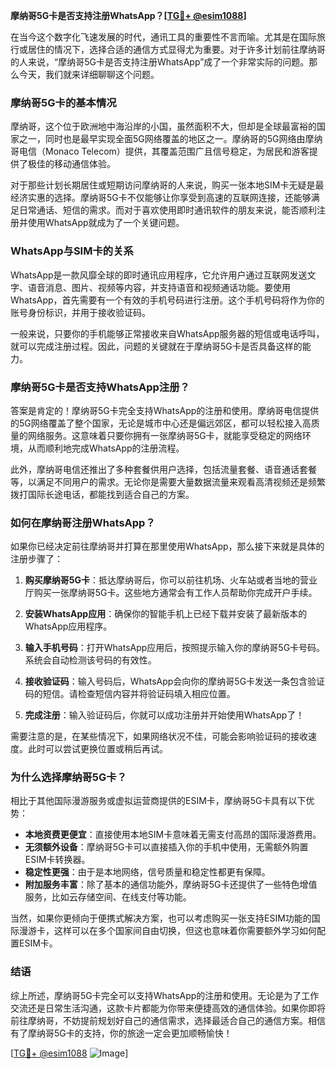 **摩纳哥5G卡是否支持注册WhatsApp？[[TG💪+ @esim1088](https://t.me/s/esim1088)]**

在当今这个数字化飞速发展的时代，通讯工具的重要性不言而喻。尤其是在国际旅行或居住的情况下，选择合适的通信方式显得尤为重要。对于许多计划前往摩纳哥的人来说，“摩纳哥5G卡是否支持注册WhatsApp”成了一个非常实际的问题。那么今天，我们就来详细聊聊这个问题。

### 摩纳哥5G卡的基本情况

摩纳哥，这个位于欧洲地中海沿岸的小国，虽然面积不大，但却是全球最富裕的国家之一，同时也是最早实现全面5G网络覆盖的地区之一。摩纳哥的5G网络由摩纳哥电信（Monaco Telecom）提供，其覆盖范围广且信号稳定，为居民和游客提供了极佳的移动通信体验。

对于那些计划长期居住或短期访问摩纳哥的人来说，购买一张本地SIM卡无疑是最经济实惠的选择。摩纳哥5G卡不仅能够让你享受到高速的互联网连接，还能够满足日常通话、短信的需求。而对于喜欢使用即时通讯软件的朋友来说，能否顺利注册并使用WhatsApp就成为了一个关键问题。

### WhatsApp与SIM卡的关系

WhatsApp是一款风靡全球的即时通讯应用程序，它允许用户通过互联网发送文字、语音消息、图片、视频等内容，并支持语音和视频通话功能。要使用WhatsApp，首先需要有一个有效的手机号码进行注册。这个手机号码将作为你的账号身份标识，并用于接收验证码。

一般来说，只要你的手机能够正常接收来自WhatsApp服务器的短信或电话呼叫，就可以完成注册过程。因此，问题的关键就在于摩纳哥5G卡是否具备这样的能力。

### 摩纳哥5G卡是否支持WhatsApp注册？

答案是肯定的！摩纳哥5G卡完全支持WhatsApp的注册和使用。摩纳哥电信提供的5G网络覆盖了整个国家，无论是城市中心还是偏远郊区，都可以轻松接入高质量的网络服务。这意味着只要你拥有一张摩纳哥5G卡，就能享受稳定的网络环境，从而顺利地完成WhatsApp的注册流程。

此外，摩纳哥电信还推出了多种套餐供用户选择，包括流量套餐、语音通话套餐等，以满足不同用户的需求。无论你是需要大量数据流量来观看高清视频还是频繁拨打国际长途电话，都能找到适合自己的方案。

### 如何在摩纳哥注册WhatsApp？

如果你已经决定前往摩纳哥并打算在那里使用WhatsApp，那么接下来就是具体的注册步骤了：

1. **购买摩纳哥5G卡**：抵达摩纳哥后，你可以前往机场、火车站或者当地的营业厅购买一张摩纳哥5G卡。这些地方通常会有工作人员帮助你完成开户手续。

2. **安装WhatsApp应用**：确保你的智能手机上已经下载并安装了最新版本的WhatsApp应用程序。

3. **输入手机号码**：打开WhatsApp应用后，按照提示输入你的摩纳哥5G卡号码。系统会自动检测该号码的有效性。

4. **接收验证码**：输入号码后，WhatsApp会向你的摩纳哥5G卡发送一条包含验证码的短信。请检查短信内容并将验证码填入相应位置。

5. **完成注册**：输入验证码后，你就可以成功注册并开始使用WhatsApp了！

需要注意的是，在某些情况下，如果网络状况不佳，可能会影响验证码的接收速度。此时可以尝试更换位置或稍后再试。

### 为什么选择摩纳哥5G卡？

相比于其他国际漫游服务或虚拟运营商提供的ESIM卡，摩纳哥5G卡具有以下优势：

- **本地资费更便宜**：直接使用本地SIM卡意味着无需支付高昂的国际漫游费用。
- **无须额外设备**：摩纳哥5G卡可以直接插入你的手机中使用，无需额外购置ESIM卡转换器。
- **稳定性更强**：由于是本地网络，信号质量和稳定性都更有保障。
- **附加服务丰富**：除了基本的通信功能外，摩纳哥5G卡还提供了一些特色增值服务，比如云存储空间、在线支付等功能。

当然，如果你更倾向于便携式解决方案，也可以考虑购买一张支持ESIM功能的国际漫游卡，这样可以在多个国家间自由切换，但这也意味着你需要额外学习如何配置ESIM卡。

### 结语

综上所述，摩纳哥5G卡完全可以支持WhatsApp的注册和使用。无论是为了工作交流还是日常生活沟通，这款卡片都能为你带来便捷高效的通信体验。如果你即将前往摩纳哥，不妨提前规划好自己的通信需求，选择最适合自己的通信方案。相信有了摩纳哥5G卡的支持，你的旅途一定会更加顺畅愉快！

[[TG💪+ @esim1088](https://t.me/s/esim1088) ![Image](https://i.postimg.cc/4NQfJmqS/Snipaste-2025-05-13-00-14-12.png)]